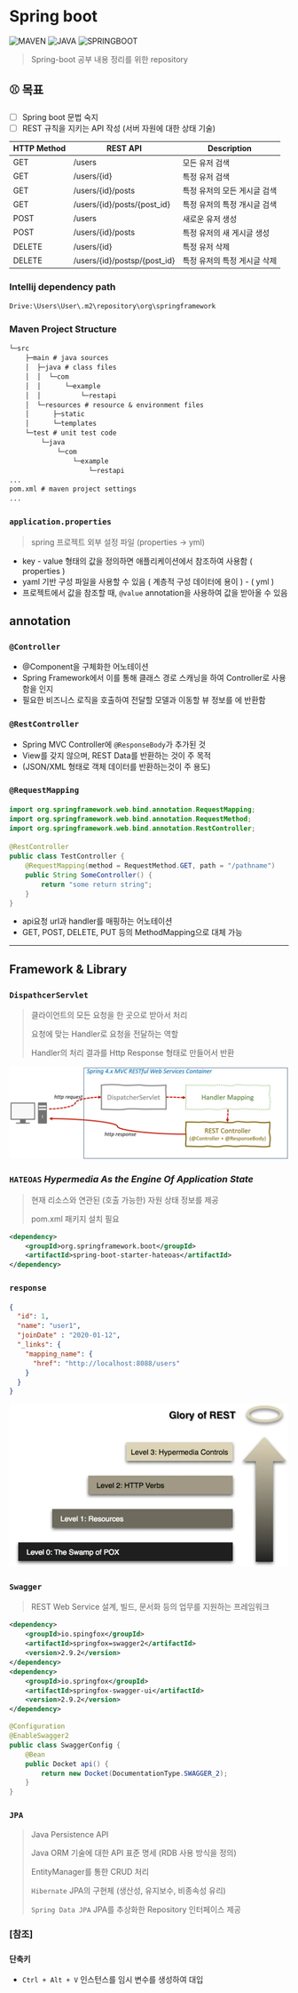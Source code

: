 # Spring boot

![MAVEN][maven-url]
![JAVA][java-url]
![SPRINGBOOT][spring-url]

> Spring-boot 공부 내용 정리를 위한 repository 

[maven-url]: https://shields.io/badge/maven-v4.0.0-blue?style=for-the-badge
[java-url]: https://shields.io/badge/java-v11-BLUE?style=for-the-badge
[spring-url]: https://shields.io/badge/spring%20boot-v2.6.4-orange?style=for-the-badge

## ⚾ 목표

- [ ] Spring boot 문법 숙지
- [ ] REST 규칙을 지키는 API 작성 (서버 자원에 대한 상태 기술)

| HTTP Method | REST API                     | Description      |
|-------------|------------------------------|------------------|
| GET         | /users                       | 모든 유저 검색         |
| GET         | /users/{id}                  | 특정 유저 검색         |
| GET         | /users/{id}/posts            | 특정 유저의 모든 게시글 검색 |
| GET         | /users/{id}/posts/{post_id}  | 특정 유저의 특정 개시글 검색 |
| POST        | /users                       | 새로운 유저 생성        |
| POST        | /users/{id}/posts            | 특정 유저의 새 게시글 생성  |
| DELETE      | /users/{id}                  | 특정 유저 삭제         |
| DELETE      | /users/{id}/postsp/{post_id} | 특정 유저의 특정 게시글 삭제 |

### Intellij dependency path
```bash
Drive:\Users\User\.m2\repository\org\springframework
```

### Maven Project Structure
```markdown
└─src
    ├─main # java sources
    │  ├─java # class files
    │  │  └─com
    │  │      └─example
    │  │          └─restapi
    │  └─resources # resource & environment files
    │      ├─static
    │      └─templates
    └─test # unit test code
        └─java
            └─com
                └─example
                    └─restapi
...
pom.xml # maven project settings
...
```

### `application.properties`

> spring 프로젝트 외부 설정 파일 (properties -> yml)

- key - value 형태의 값을 정의하면 애플리케이션에서 참조하여 사용함 ( properties )
- yaml 기반 구성 파일을 사용할 수 있음 ( 계층적 구성 데이터에 용이 ) - ( yml )
- 프로젝트에서 값을 참조할 때, `@value` annotation을 사용하여 값을 받아올 수 있음

## annotation

### `@Controller`
- @Component을 구체화한 어노테이션
- Spring Framework에서 이를 통해 클래스 경로 스캐닝을 하여 Controller로 사용함을 인지
- 필요한 비즈니스 로직을 호출하여 전달할 모델과 이동할 뷰 정보를 에 반환함

### `@RestController`
- Spring MVC Controller에 `@ResponseBody`가 추가된 것
- View를 갖지 않으며, REST Data를 반환하는 것이 주 목적
- (JSON/XML 형태로 객체 데이터를 반환하는것이 주 용도)

### `@RequestMapping`

```java
import org.springframework.web.bind.annotation.RequestMapping;
import org.springframework.web.bind.annotation.RequestMethod;
import org.springframework.web.bind.annotation.RestController;

@RestController
public class TestController {
    @RequestMapping(method = RequestMethod.GET, path = "/pathname")
    public String SomeController() {
        return "some return string";
    }
}
```

- api요청 url과 handler를 매핑하는 어노테이션
- GET, POST, DELETE, PUT 등의 MethodMapping으로 대체 가능


---

## Framework & Library

### `DispathcerServlet`

> 클라이언트의 모든 요청을 한 곳으로 받아서 처리
> 
> 요청에 맞는 Handler로 요청을 전달하는 역할
> 
> Handler의 처리 결과를 Http Response 형태로 만들어서 반환

![img.png](img.png)

### `HATEOAS` *Hypermedia As the Engine Of Application State*
> 현재 리소스와 연관된 (호출 가능한) 자원 상태 정보를 제공
> 
> pom.xml 패키지 설치 필요

```xml
<dependency>
    <groupId>org.springframework.boot</groupId>
    <artifactId>spring-boot-starter-hateoas</artifactId>
</dependency>
```

### `response`
```json
{
  "id": 1,
  "name": "user1",
  "joinDate" : "2020-01-12",
  "_links": {
    "mapping_name": {
      "href": "http://localhost:8088/users"
    }
  }
}

```

![img_1.png](img_1.png)


### `Swagger`

> REST Web Service 설계, 빌드, 문서화 등의 업무를 지원하는 프레임워크

```xml
<dependency>
    <groupId>io.spingfox</groupId>
    <artifactId>springfox=swagger2</artifactId>
    <version>2.9.2</version>
</dependency>
<dependency>
    <groupId>io.springfox</groupId>
    <artifactId>springfox-swagger-ui</artifactId>
    <version>2.9.2</version>
</dependency>
```

```java
@Configuration
@EnableSwagger2
public class SwaggerConfig {
    @Bean
    public Docket api() {
        return new Docket(DocumentationType.SWAGGER_2);
    }
}
```

### `JPA`
> Java Persistence API
> 
> Java ORM 기술에 대한 API 표준 명세 (RDB 사용 방식을 정의)
> 
> EntityManager를 통한 CRUD 처리
> 
> `Hibernate` JPA의 구현체 (생산성, 유지보수, 비종속성 유리)
> 
> `Spring Data JPA` JPA를 추상화한 Repository 인터페이스 제공

### [참조]
### `단축키`
- `Ctrl + Alt + V` 인스턴스를 임시 변수를 생성하여 대입 